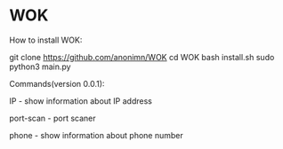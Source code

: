 # WOK
How to install WOK:

git clone https://github.com/anonimn/WOK
cd WOK
bash install.sh
sudo python3 main.py

Commands(version 0.0.1):

IP - show information about IP address

port-scan - port scaner

phone - show information about phone number
